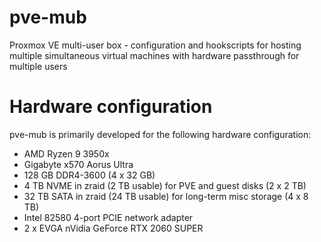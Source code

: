 # pve-mub
Proxmox VE multi-user box - configuration and hookscripts for hosting multiple simultaneous virtual machines with hardware passthrough for multiple users

# Hardware configuration
pve-mub is primarily developed for the following hardware configuration:
- AMD Ryzen 9 3950x
- Gigabyte x570 Aorus Ultra
- 128 GB DDR4-3600 (4 x 32 GB)
- 4 TB NVME in zraid (2 TB usable) for PVE and guest disks (2 x 2 TB)
- 32 TB SATA in zraid (24 TB usable) for long-term misc storage (4 x 8 TB)
- Intel 82580 4-port PCIE network adapter
- 2 x EVGA nVidia GeForce RTX 2060 SUPER
